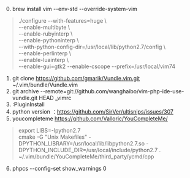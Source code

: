 0. brew install vim --env-std --override-system-vim  
> ./configure --with-features=huge \  
--enable-multibyte \  
--enable-rubyinterp \  
--enable-pythoninterp \  
--with-python-config-dir=/usr/local/lib/python2.7/config \  
--enable-perlinterp \  
--enable-luainterp \  
--enable-gui=gtk2 --enable-cscope --prefix=/usr/local/vim74
1. git clone https://github.com/gmarik/Vundle.vim.git ~/.vim/bundle/Vundle.vim
2. git archive --remote=git://github.com/wanghaibo/vim-php-ide-use-vundle.git HEAD _vimrc
3. :PluginInstall
4. python version ：https://github.com/SirVer/ultisnips/issues/307
5. youcompleteme https://github.com/Valloric/YouCompleteMe/
> export LIBS=-lpython2.7  
> cmake -G "Unix Makefiles" -DPYTHON_LIBRARY=/usr/local/lib/libpython2.7.so  -DPYTHON_INCLUDE_DIR=/usr/local/include/python2.7 . ~/.vim/bundle/YouCompleteMe/third_party/ycmd/cpp
6. phpcs --config-set show_warnings 0 

